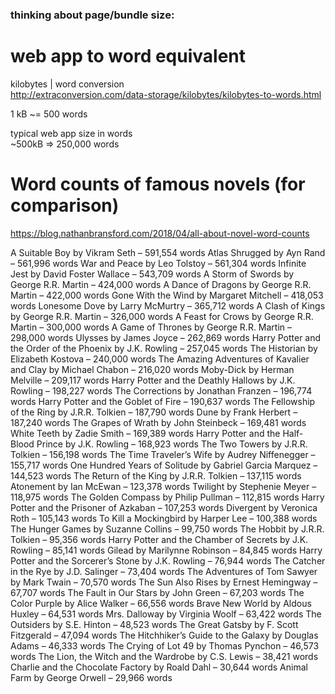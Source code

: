 


### thinking about page/bundle size:

# web app to word equivalent
   
kilobytes | word conversion   
http://extraconversion.com/data-storage/kilobytes/kilobytes-to-words.html   
   
1 kB ~= 500 words   
   
typical web app size in words   
~500kB => 250,000 words   


# Word counts of famous novels (for comparison)   
   
https://blog.nathanbransford.com/2018/04/all-about-novel-word-counts
   
A Suitable Boy by Vikram Seth – 591,554 words
Atlas Shrugged by Ayn Rand – 561,996 words
War and Peace by Leo Tolstoy – 561,304 words
Infinite Jest by David Foster Wallace – 543,709 words
A Storm of Swords by George R.R. Martin – 424,000 words
A Dance of Dragons by George R.R. Martin – 422,000 words
Gone With the Wind by Margaret Mitchell – 418,053 words
Lonesome Dove by Larry McMurtry – 365,712 words
A Clash of Kings by George R.R. Martin – 326,000 words
A Feast for Crows by George R.R. Martin – 300,000 words
A Game of Thrones by George R.R. Martin – 298,000 words
Ulysses by James Joyce – 262,869 words
Harry Potter and the Order of the Phoenix by J.K. Rowling – 257,045 words
The Historian by Elizabeth Kostova – 240,000 words
The Amazing Adventures of Kavalier and Clay by Michael Chabon – 216,020 words
Moby-Dick by Herman Melville – 209,117 words
Harry Potter and the Deathly Hallows by J.K. Rowling – 198,227 words
The Corrections by Jonathan Franzen – 196,774 words
Harry Potter and the Goblet of Fire – 190,637 words
The Fellowship of the Ring by J.R.R. Tolkien – 187,790 words
Dune by Frank Herbert – 187,240 words
The Grapes of Wrath by John Steinbeck – 169,481 words
White Teeth by Zadie Smith – 169,389 words
Harry Potter and the Half-Blood Prince by J.K. Rowling – 168,923 words
The Two Towers by J.R.R. Tolkien – 156,198 words
The Time Traveler’s Wife by Audrey Niffenegger – 155,717 words
One Hundred Years of Solitude by Gabriel Garcia Marquez – 144,523 words
The Return of the King by J.R.R. Tolkien – 137,115 words
Atonement by Ian McEwan – 123,378 words
Twilight by Stephenie Meyer – 118,975 words
The Golden Compass by Philip Pullman – 112,815 words
Harry Potter and the Prisoner of Azkaban – 107,253 words
Divergent by Veronica Roth – 105,143 words
To Kill a Mockingbird by Harper Lee – 100,388 words
The Hunger Games by Suzanne Collins – 99,750 words
The Hobbit by J.R.R. Tolkien – 95,356 words
Harry Potter and the Chamber of Secrets by J.K. Rowling – 85,141 words
Gilead by Marilynne Robinson – 84,845 words
Harry Potter and the Sorcerer’s Stone by J.K. Rowling – 76,944 words
The Catcher in the Rye by J.D. Salinger – 73,404 words
The Adventures of Tom Sawyer by Mark Twain – 70,570 words
The Sun Also Rises by Ernest Hemingway – 67,707 words
The Fault in Our Stars by John Green – 67,203 words
The Color Purple by Alice Walker – 66,556 words
Brave New World by Aldous Huxley – 64,531 words
Mrs. Dalloway by Virginia Woolf – 63,422 words
The Outsiders by S.E. Hinton – 48,523 words
The Great Gatsby by F. Scott Fitzgerald – 47,094 words
The Hitchhiker’s Guide to the Galaxy by Douglas Adams – 46,333 words
The Crying of Lot 49 by Thomas Pynchon – 46,573 words
The Lion, the Witch and the Wardrobe by C.S. Lewis – 38,421 words
Charlie and the Chocolate Factory by Roald Dahl – 30,644 words
Animal Farm by George Orwell – 29,966 words